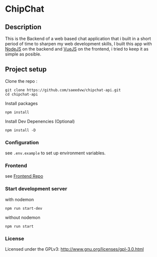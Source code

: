 # ChipChat
## Description
This is the Backend of a web based chat application that i built in a short period of time to sharpen my web development skills, I built this app with  [NodeJS](https://nodejs.org) on the backend and [VueJS](https://vuejs.org) on the frontend, i tried to keep it as simple as posible.

## Project setup
Clone the repo :
```
git clone https://github.com/saeedvw/chipchat-api.git
cd chipchat-api
```
Install packages
```
npm install
```
Install Dev Depenencies (Optional)
```
npm install -D
```
### Configuration
see `.env.example` to set up environment variables.

### Frontend
see [Frontend Repo](https://github.com/saeedvw/chipchat-ui.git)


### Start development server
with nodemon
```
npm run start-dev
```
without nodemon
```
npm run start
```

### License
Licensed under the GPLv3: http://www.gnu.org/licenses/gpl-3.0.html
